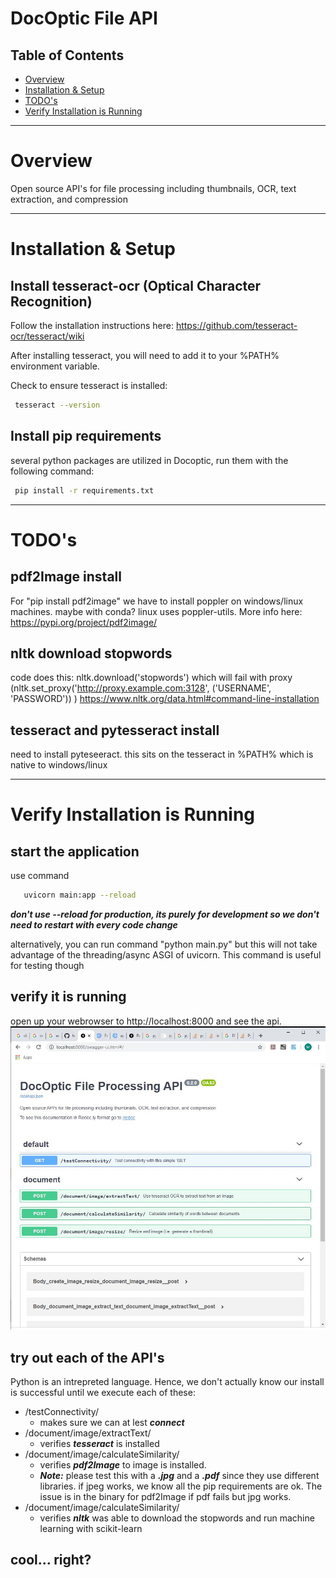 # DocOptic File API


## Table of Contents
* [Overview](#overview)
* [Installation & Setup](#installation-and-setup)
* [TODO's](#todos)
* [Verify Installation is Running](#verify-installation-is-running)

--------------------------------------------------------
<a name="overview"></a>
# Overview
Open source API's for file processing including thumbnails, OCR, text extraction, and compression


--------------------------------------------------------
<a name="installation-and-setup"></a>
# Installation & Setup

## Install tesseract-ocr (Optical Character Recognition)
Follow the installation instructions here: https://github.com/tesseract-ocr/tesseract/wiki

After installing tesseract, you will need to add it to your %PATH% environment variable. 

Check to ensure tesseract is installed:
```bash
 tesseract --version
```


## Install pip requirements
several python packages are utilized in Docoptic, run them with the following command:
```bash
 pip install -r requirements.txt
```


--------------------------------------------------------
<a name="todos"></a>
# TODO's

## pdf2Image install
For "pip install pdf2image" we  have to install poppler on windows/linux machines.  maybe with conda?  linux uses poppler-utils. More info here: https://pypi.org/project/pdf2image/

## nltk download stopwords
code does this: nltk.download('stopwords') which will fail with proxy (nltk.set_proxy('http://proxy.example.com:3128', ('USERNAME', 'PASSWORD')) )
https://www.nltk.org/data.html#command-line-installation

## tesseract and pytesseract install
need to install pyteseeract. this sits on the tesseract in %PATH% which is native to windows/linux


--------------------------------------------------------
<a name="verify-installation-is-running"></a>
# Verify Installation is Running
## start the application 
use command 
```bash
   uvicorn main:app --reload
```
***don't use --reload for production, its purely for development so we don't need to restart with every code change***

alternatively, you can run command "python main.py" but this will not take advantage of the threading/async ASGI of uvicorn.  This command is useful for testing though


## verify it is running
open up your webrowser to http://localhost:8000 and see the api. 
![swagger-screenshot](./resources/swagger-screenshot.JPG)

## try out each of the API's
Python is an intrepreted language.  Hence, we don't actually know our install is successful until we execute each of these:
* /testConnectivity/ 
  * makes sure we can at lest ***connect***
* /document/image/extractText/ 
  * verifies ***tesseract*** is installed
* /document/image/calculateSimilarity/ 
  * verifies ***pdf2Image*** to image is installed.  
  * ***Note:*** please test this with a ***.jpg*** and a ***.pdf*** since they use different libraries. if jpeg works, we know all the pip requirements are ok.  The issue is in the binary for pdf2Image if pdf fails but jpg works.
* /document/image/calculateSimilarity/ 
  * verifies ***nltk*** was able to download the stopwords and run machine learning with scikit-learn

## cool... right?

